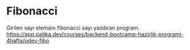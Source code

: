 # Fibonacci
Girilen sayı elemanı fibonacci sayı yazdıran program. https://app.patika.dev/courses/backend-bootcamp-hazirlik-programi-4hafta/odev-fibo
